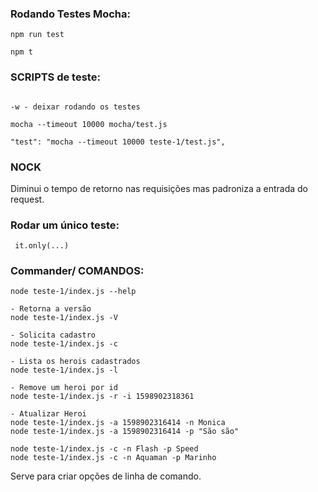 
### Rodando Testes Mocha:

```
npm run test

npm t
```
### SCRIPTS de teste:
```

-w - deixar rodando os testes

mocha --timeout 10000 mocha/test.js

"test": "mocha --timeout 10000 teste-1/test.js",
```

### NOCK

Diminui o tempo de retorno nas requisições mas padroniza a entrada do request.

### Rodar um único teste:
```
 it.only(...)
```

### Commander/ COMANDOS:

```
node teste-1/index.js --help

- Retorna a versão
node teste-1/index.js -V

- Solicita cadastro
node teste-1/index.js -c

- Lista os herois cadastrados
node teste-1/index.js -l

- Remove um heroi por id
node teste-1/index.js -r -i 1598902318361

- Atualizar Heroi
node teste-1/index.js -a 1598902316414 -n Monica
node teste-1/index.js -a 1598902316414 -p "São são"

node teste-1/index.js -c -n Flash -p Speed
node teste-1/index.js -c -n Aquaman -p Marinho
```

Serve para criar opções de linha de comando.
